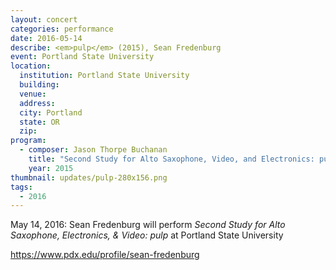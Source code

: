 ```yaml
---
layout: concert
categories: performance
date: 2016-05-14
describe: <em>pulp</em> (2015), Sean Fredenburg
event: Portland State University
location:
  institution: Portland State University
  building:
  venue:
  address:
  city: Portland
  state: OR
  zip:
program:
  - composer: Jason Thorpe Buchanan
    title: "Second Study for Alto Saxophone, Video, and Electronics: pulp"
    year: 2015
thumbnail: updates/pulp-280x156.png
tags:
  - 2016
---
```


May 14, 2016: Sean Fredenburg will perform *Second Study for Alto Saxophone, Electronics, & Video: pulp* at Portland State University

https://www.pdx.edu/profile/sean-fredenburg
